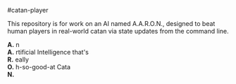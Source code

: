 #catan-player

This repository is for work on an AI named A.A.R.O.N., designed to beat human players in real-world catan via state updates from the command line.

**A.** n  
**A.** rtificial Intelligence that's  
**R.** eally  
**O.** h-so-good-at Cata  
**N.**